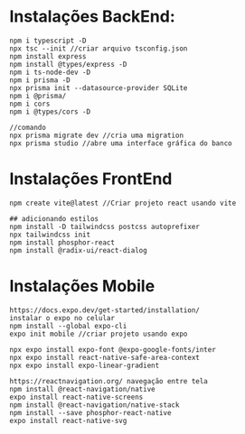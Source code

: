 # Instalações BackEnd:

    npm i typescript -D
    npx tsc --init //criar arquivo tsconfig.json
    npm install express
    npm install @types/express -D
    npm i ts-node-dev -D
    npm i prisma -D
    npx prisma init --datasource-provider SQLite
    npm i @prisma/
    npm i cors
    npm i @types/cors -D

    //comando
    npx prisma migrate dev //cria uma migration
    npx prisma studio //abre uma interface gráfica do banco

# Instalações FrontEnd

    npm create vite@latest //Criar projeto react usando vite

    ## adicionando estilos
    npm install -D tailwindcss postcss autoprefixer
    npx tailwindcss init
    npm install phosphor-react
    npm install @radix-ui/react-dialog

# Instalações Mobile

    https://docs.expo.dev/get-started/installation/
    instalar o expo no celular
    npm install --global expo-cli
    expo init mobile //criar projeto usando expo

    npx expo install expo-font @expo-google-fonts/inter
    npx expo install react-native-safe-area-context
    npx expo install expo-linear-gradient

    https://reactnavigation.org/ navegação entre tela
    npm install @react-navigation/native
    expo install react-native-screens
    npm install @react-navigation/native-stack
    npm install --save phosphor-react-native
    expo install react-native-svg
